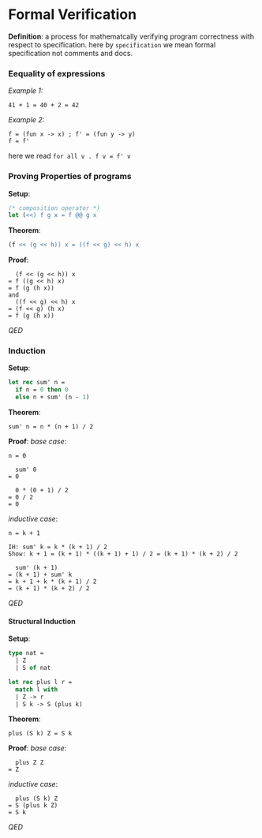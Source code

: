 
# Formal Verification

**Definition**: a process for mathematcally verifying program correctness with respect to specification.
here by `specification` we mean formal specification not comments and docs.

### Eequality of expressions

*Example 1:*
```
41 + 1 = 40 + 2 = 42
```

*Example 2:*
```
f = (fun x -> x) ; f' = (fun y -> y)
f = f'
```
here we read `for all v . f v = f' v`

### Proving Properties of programs

**Setup**:
```ocaml
(* composition operator *)
let (<<) f g x = f @@ g x
```

**Theorem**:
```ocaml
(f << (g << h)) x = ((f << g) << h) x
```

**Proof**:
```
  (f << (g << h)) x
= f ((g << h) x)
= f (g (h x))
and
  ((f << g) << h) x
= (f << g) (h x)
= f (g (h x))
```
*QED*

### Induction

**Setup**:
```ocaml
let rec sum' n =
  if n = 0 then 0
  else n + sum' (n - 1)
```

**Theorem**:
```
sum' n = n * (n + 1) / 2
```

**Proof**:
*base case*:
```
n = 0

  sum' 0
= 0

  0 * (0 + 1) / 2
= 0 / 2
= 0
```
*inductive case*:
```
n = k + 1

IH: sum' k = k * (k + 1) / 2
Show: k + 1 = (k + 1) * ((k + 1) + 1) / 2 = (k + 1) * (k + 2) / 2

  sum' (k + 1)
= (k + 1) + sum' k
= k + 1 + k * (k + 1) / 2
= (k + 1) * (k + 2) / 2
```
*QED*

#### Structural Induction

**Setup**:
```ocaml
type nat =
  | Z
  | S of nat

let rec plus l r =
  match l with
  | Z -> r
  | S k -> S (plus k)
```

**Theorem**:
```
plus (S k) Z = S k
```

**Proof**:
*base case*:
```
  plus Z Z
= Z

```
*inductive case*:
```
  plus (S k) Z
= S (plus k Z)
= S k
```
*QED*
